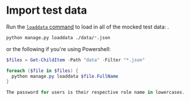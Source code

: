 # Import test data

Run the [`loaddata` command](https://docs.djangoproject.com/en/5.1/ref/django-admin/#loaddata) to load in all
of the mocked test data:
.

```bash
python manage.py loaddata ./data/*.json
```

or the following if you're using Powershell:

```powershell
$files = Get-ChildItem -Path "data" -Filter "*.json"

foreach ($file in $files) {
  python manage.py loaddata $file.FullName
}

The password for users is their respective role name in lowercases.

